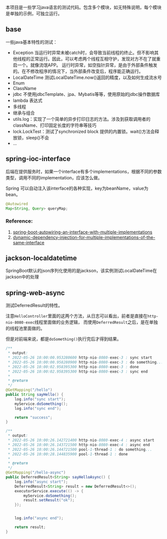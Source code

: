 
本项目是一些学习java语言的测试代码。包含多个模块，如无特殊说明，每个模块是单独的示例，可独立运行。

## base
一些java基本特性的测试：

- Exception
  当运行时异常未被catch时，会导致当前线程的终止。但不影响其他线程的正常运行。因此，可以考虑两个线程互相守护，发现对方不在了就重启一个。就像流氓APP。
  运行时异常，如空指针异常，是由于外部条件触发的。在不修改程序的情况下，当外部条件改变后，程序能正确运行。
- LocalDateTime 测试LocalDateTime.now()返回的精度，以及如何生成流水号
- Enum
- ClassName
- jdbc 不使用jdbcTemplate、jpa、Mybatis等等，使用原始的jdbc操作数据库
- lambda 表达式
- 多线程
- 继承与组合  
- utils.log：实现了一个简单的异步打印日志的方法。涉及到获取调用者的className、打印固定长度的字符串等技巧
- lock.LockTest：测试了synchronized block 提供的内置锁。wait()方法会释放锁，sleep()不会
- ...

## spring-ioc-interface
后端在提供服务时，如果一个interface有多个implementations，根据不同的参数类型，调用不同的implementation，应该怎么做。

Spring 可以自动注入该interface的各种实现，key为beanName，value为bean。

```java
@Autowired
Map<String, Query> queryMap;
```
### Reference:
1. [spring-boot-autowiring-an-interface-with-multiple-implementations](https://stackoverflow.com/questions/51766013/spring-boot-autowiring-an-interface-with-multiple-implementations)
2. [dynamic-dependency-injection-for-multiple-implementations-of-the-same-interface](https://stackoverflow.com/questions/53273923/dynamic-dependency-injection-for-multiple-implementations-of-the-same-interface)

## jackson-localdatetime
SpringBoot默认的json序列化使用的是jackson，该实例测试LocalDateTime在jackson中的处理

## spring-web-async
测试DeferredResult的特性。

注意`HelloController`里面的这两个方法，从日志可以看出，前者是直接在`http-nio-8080-exec`线程里面做的业务逻辑，
而使用`DeferredResult`之后，是在单独的线程池里面做的。

但是对前端来说，都是`doSomething()`执行完后才得到结果。
```java
/**
 * output:
 * 2022-05-26 10:00:00.953280600 http-nio-8080-exec-3 : sync start
 * 2022-05-26 10:00:00.958280900 http-nio-8080-exec-3 : do something...
 * 2022-05-26 10:00:02.958395300 http-nio-8080-exec-3 : done
 * 2022-05-26 10:00:02.958395300 http-nio-8080-exec-3 : sync end
 *
 * @return
 */
@GetMapping("/hello")
public String sayHello() {
    log.info("sync start");
    myService.doSomething();
    log.info("sync end");

    return "success";
}

/**
 * output:
 * 2022-05-26 10:00:26.142721400 http-nio-8080-exec-4 : async start
 * 2022-05-26 10:00:26.143721500 http-nio-8080-exec-4 : async end
 * 2022-05-26 10:00:26.144721500 pool-1-thread-1 : do something...
 * 2022-05-26 10:00:28.144835900 pool-1-thread-1 : done
 *
 * @return
 */
@GetMapping("/hello-async")
public DeferredResult<String> sayHelloAsync() {
    log.info("async start");
    DeferredResult<String> result = new DeferredResult<>();
    executorService.execute(() -> {
        myService.doSomething();
        result.setResult("ok");
    });


    log.info("async end");

    return result;
}
```

